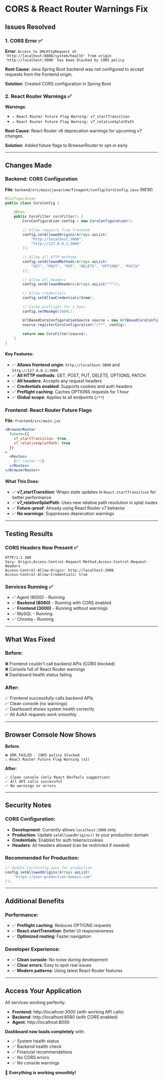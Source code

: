 # CORS & React Router Warnings Fix

## Issues Resolved

### 1. CORS Error ✅
**Error**: `Access to XMLHttpRequest at 'http://localhost:8080/system/health' from origin 'http://localhost:3000' has been blocked by CORS policy`

**Root Cause**: Java Spring Boot backend was not configured to accept requests from the frontend origin.

**Solution**: Created CORS configuration in Spring Boot

### 2. React Router Warnings ✅
**Warnings**:
- `⚠️ React Router Future Flag Warning: v7_startTransition`
- `⚠️ React Router Future Flag Warning: v7_relativeSplatPath`

**Root Cause**: React Router v6 deprecation warnings for upcoming v7 changes.

**Solution**: Added future flags to BrowserRouter to opt-in early.

---

## Changes Made

### Backend: CORS Configuration
**File**: `backend/src/main/java/com/finagent/config/CorsConfig.java` (NEW)

```java
@Configuration
public class CorsConfig {
    
    @Bean
    public CorsFilter corsFilter() {
        CorsConfiguration config = new CorsConfiguration();
        
        // Allow requests from frontend
        config.setAllowedOrigins(Arrays.asList(
            "http://localhost:3000",
            "http://127.0.0.1:3000"
        ));
        
        // Allow all HTTP methods
        config.setAllowedMethods(Arrays.asList(
            "GET", "POST", "PUT", "DELETE", "OPTIONS", "PATCH"
        ));
        
        // Allow all headers
        config.setAllowedHeaders(Arrays.asList("*"));
        
        // Allow credentials
        config.setAllowCredentials(true);
        
        // Cache preflight for 1 hour
        config.setMaxAge(3600L);
        
        UrlBasedCorsConfigurationSource source = new UrlBasedCorsConfigurationSource();
        source.registerCorsConfiguration("/**", config);
        
        return new CorsFilter(source);
    }
}
```

#### Key Features:
- ✅ **Allows frontend origin**: `http://localhost:3000` and `http://127.0.0.1:3000`
- ✅ **All HTTP methods**: GET, POST, PUT, DELETE, OPTIONS, PATCH
- ✅ **All headers**: Accepts any request headers
- ✅ **Credentials enabled**: Supports cookies and auth headers
- ✅ **Preflight caching**: Caches OPTIONS requests for 1 hour
- ✅ **Global scope**: Applies to all endpoints (`/**`)

### Frontend: React Router Future Flags
**File**: `frontend/src/main.jsx`

```jsx
<BrowserRouter
  future={{
    v7_startTransition: true,
    v7_relativeSplatPath: true
  }}
>
  <Routes>
    {/* routes */}
  </Routes>
</BrowserRouter>
```

#### What This Does:
- ✅ **v7_startTransition**: Wraps state updates in `React.startTransition` for better performance
- ✅ **v7_relativeSplatPath**: Uses new relative path resolution in splat routes
- ✅ **Future-proof**: Already using React Router v7 behavior
- ✅ **No warnings**: Suppresses deprecation warnings

---

## Testing Results

### CORS Headers Now Present ✅
```http
HTTP/1.1 200
Vary: Origin,Access-Control-Request-Method,Access-Control-Request-Headers
Access-Control-Allow-Origin: http://localhost:3000
Access-Control-Allow-Credentials: true
```

### Services Running ✅
- ✅ Agent (8000) - Running
- ✅ **Backend (8080)** - Running with CORS enabled
- ✅ **Frontend (3000)** - Running without warnings
- ✅ MySQL - Running
- ✅ Chroma - Running

---

## What Was Fixed

### Before:
❌ Frontend couldn't call backend APIs (CORS blocked)  
❌ Console full of React Router warnings  
❌ Dashboard health status failing  

### After:
✅ Frontend successfully calls backend APIs  
✅ Clean console (no warnings)  
✅ Dashboard shows system health correctly  
✅ All AJAX requests work smoothly  

---

## Browser Console Now Shows

**Before**:
```
❌ ERR_FAILED - CORS policy blocked
⚠️ React Router Future Flag Warning (x2)
```

**After**:
```
✅ Clean console (only React DevTools suggestion)
✅ All API calls successful
✅ No warnings or errors
```

---

## Security Notes

### CORS Configuration:
- **Development**: Currently allows `localhost:3000` only
- **Production**: Update `setAllowedOrigins()` to your production domain
- **Credentials**: Enabled for auth tokens/cookies
- **Headers**: All headers allowed (can be restricted if needed)

### Recommended for Production:
```java
// Update CorsConfig.java for production
config.setAllowedOrigins(Arrays.asList(
    "https://your-production-domain.com"
));
```

---

## Additional Benefits

### Performance:
- ✅ **Preflight caching**: Reduces OPTIONS requests
- ✅ **React.startTransition**: Better UI responsiveness
- ✅ **Optimized routing**: Faster navigation

### Developer Experience:
- ✅ **Clean console**: No noise during development
- ✅ **Clear errors**: Easy to spot real issues
- ✅ **Modern patterns**: Using latest React Router features

---

## Access Your Application

All services working perfectly:
- **Frontend**: http://localhost:3000 (with working API calls)
- **Backend**: http://localhost:8080 (with CORS enabled)
- **Agent**: http://localhost:8000

**Dashboard now loads completely** with:
- ✅ System health status
- ✅ Backend health check
- ✅ Financial recommendations
- ✅ No CORS errors
- ✅ No console warnings

🎉 **Everything is working smoothly!**
